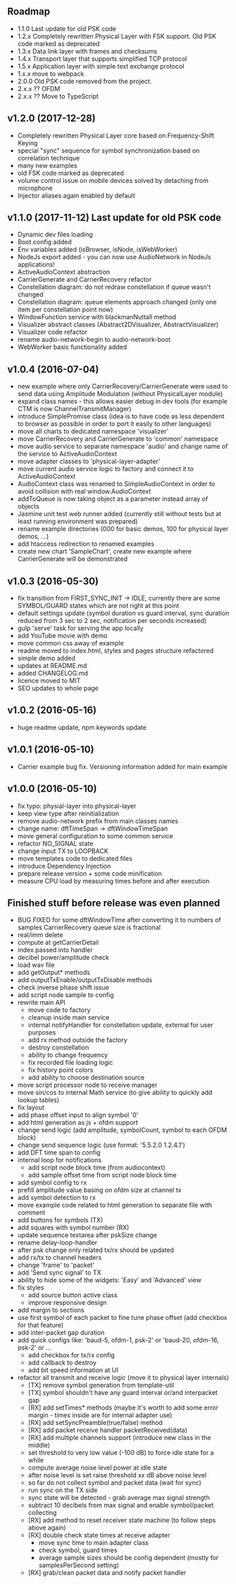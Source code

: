 ## Roadmap
  - 1.1.0 Last update for old PSK code
  - 1.2.x Completely rewritten Physical Layer with FSK support. Old PSK code marked as deprecated
  - 1.3.x Data link layer with frames and checksums
  - 1.4.x Transport layer that supports simplified TCP protocol
  - 1.5.x Application layer with simple text exchange protocol
  - 1.x.x move to webpack
  - 2.0.0 Old PSK code removed from the project.
  - 2.x.x ?? OFDM
  - 2.x.x ?? Move to TypeScript

## v1.2.0 (2017-12-28)
  - Completely rewritten Physical Layer core based on Frequency-Shift Keying
  - special "sync" sequence for symbol synchronization based on correlation technique
  - many new examples
  - old FSK code marked as deprecated
  - volume control issue on mobile devices solved by detaching from microphone
  - Injector aliases again enabled by default

## v1.1.0 (2017-11-12) Last update for old PSK code
  + Dynamic dev files loading
  + Boot config added
  + Env variables added (isBrowser, isNode, isWebWorker)
  + NodeJs export added - you can now use AudioNetwork in NodeJs applications! 
  + ActiveAudioContext abstraction
  + CarrierGenerate and CarrierRecovery refactor
  + Constellation diagram: do not redraw constellation if queue wasn't changed
  + Constellation diagram: queue elements approach changed (only one item per constellation point now)
  + WindowFunction service with blackmanNuttall method
  + Visualizer abstract classes (Abstract2DVisualizer, AbstractVisualizer)
  + Visualizer code refactor
  + rename audio-network-begin to audio-network-boot
  + WebWorker basic functionality added

## v1.0.4 (2016-07-04)
  + new example where only CarrierRecovery/CarrierGenerate were used to send data using Amplitude Modulation (without PhysicalLayer module)
  + expand class names - this allows easier debug in dev tools (for example CTM is now ChannelTransmitManager)
  + introduce SimplePromise class (idea is to have code as less dependent to browser as possible in order to port it easily to other languages)
  + move all charts to dedicated namespace 'visualizer'
  + move CarrierRecovery and CarrierGenerate to 'common' namespace
  + move audio service to separate namespace 'audio' and change name of the service to ActiveAudioContext
  + move adapter classes to 'physical-layer-adapter'
  + move current audio service logic to factory and connect it to ActiveAudioContext
  + AudioContext class was renamed to SimpleAudioContext in order to avoid collision with real window.AudioContext
  + addToQueue is now taking object as a parameter instead array of objects
  + Jasmine unit test web runner added (currently still without tests but at least running environment was prepared)
  + rename example directories (000 for basic demos, 100 for physical layer demos, ...)
  + add htaccess redirection to renamed examples
  + create new chart 'SampleChart', create new example where CarrierGenerate will be demonstrated

## v1.0.3 (2016-05-30)
  + fix transition from FIRST_SYNC_INIT -> IDLE, currently there are some SYMBOL/GUARD states which are not right at this point
  + default settings update (symbol duration vs guard interval, sync duration reduced from 3 sec to 2 sec, notification per seconds increased)
  + gulp 'serve' task for serving the app locally
  + add YouTube movie with demo
  + move common css away of example
  + readme moved to index.html, styles and pages structure refactored
  + simple demo added
  + updates at README.md
  + added CHANGELOG.md
  + licence moved to MIT
  + SEO updates to whole page

## v1.0.2 (2016-05-16)
  + huge readme update, npm keywords update

## v1.0.1 (2016-05-10)
  + Carrier example bug fix. Versioning information added for main example

## v1.0.0 (2016-05-10)
  + fix typo: physial-layer into physical-layer
  + keep view type after reinitialization
  + remove audio-network prefix from main classes names
  + change name: dftTimeSpan -> dftWindowTimeSpan
  + move general configuration to some common service
  + refactor NO_SIGNAL state
  + change input TX to LOOPBACK
  + move templates code to dedicated files
  + introduce Dependency Injection
  + prepare release version + some code minification
  + measure CPU load by measuring times before and after execution

## Finished stuff before release was even planned
  + BUG FIXED for some dftWindowTime after converting it to numbers of samples CarrierRecovery queue size is fractional
  + real/imm delete
  + compute at getCarrierDetail
  + index passed into handler
  + decibel power/amplitude check
  + load wav file
  + add getOutput* methods
  + add outputTxEnable/outputTxDisable methods
  + check inverse phase shift issue
  + add script node sample to config
  + rewrite main API
    + move code to factory
    + cleanup inside main service
    + internal notifyHandler for constellation update, external for user purposes
    + add rx method outside the factory
    + destroy constellation
    + ability to change frequency
    + fix recorded file loading logic
    + fix history point colors
    + add ability to choose destination source
  + move script processor node to receive manager
  + move sin/cos to internal Math service (to give ability to quickly add lookup tables)
  + fix layout
  + add phase offset input to align symbol '0'
  + add html generation as js + ofdm support
  + change send logic (add amplitude, symbolCount, symbol to each OFDM block)
  + change send sequence logic (use format: '5.5.2.0 1.2.4.1')
  + add DFT time span to config
  + internal loop for notifications
    + add script node block time (from audiocontext)
    + add sample offset time from script node block time
  + add symbol config to rx
  + prefill amplitude value basing on ofdm size at channel tx
  + add symbol detection to rx
  + move example code related to html generation to separate file with comment
  + add buttons for symbols (TX)
  + add squares with symbol number (RX)
  + update sequence textarea after pskSize change
  + rename delay-loop-handler
  + after psk change only related tx/rx should be updated
  + add rx/tx to channel headers
  + change 'frame' to 'packet'
  + add 'Send sync signal' to TX
  + ability to hide some of the widgets: 'Easy' and 'Advanced' view
  + fix styles
    + add source button active class
    + improve responsive design
  + add margin to sections
  + use first symbol of each packet to fine tune phase offset (add checkbox for that feature)
  + add inter-packet gap duration
  + add quick configs like: 'baud-5, ofdm-1, psk-2' or 'baud-20, ofdm-16, psk-2' or ...
    + add checkbox for tx/rx config
    + add callback to destroy
    + add bit speed information at UI
  + refactor all transmit and receive logic (move it to physical layer internals)
    + [TX] remove symbol generation from template-util
    + [TX] symbol shouldn't have any guard interval or/and interpacket gap
    + [RX] add setTimes* methods (maybe it's worth to add some error margin - times inside are for internal adapter use)
    + [RX] add setSyncPreamble(true/false) method
    + [RX] add packet receive handler packetReceived(data)
    + [RX] add multiple channels support (introduce new class in the middle)
    + set threshold to very low value (-100 dB) to force idle state for a while
    + compute average noise level power at idle state
    + after noise level is set raise threshold xx dB above noise level
    + so far do not collect symbol and packet data (wait for sync)
    + run sync on the TX side
    + sync state will be detected - grab average max signal strength
    + subtract 10 decibels from max signal and enable symbol/packet collecting
    + [RX] add method to reset receiver state machine (to follow steps above again)
    + [RX] double check state times at receive adapter
      + move sync time to main adapter class
      + check symbol, guard times
      + average sample sizes should be config dependent (mostly for samplesPerSecond setting)
    + [RX] grab/clean packet data and notify packet handler
